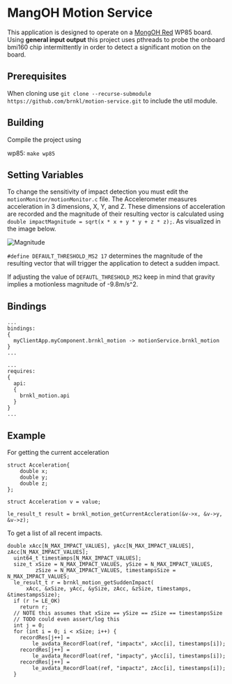 MangOH Motion Service
======
This application is designed to operate on a [MongOH Red](https://mangoh.io/mangoh-red-new) WP85 board. Using **general input output** this project uses pthreads to probe the onboard bmi160 chip intermittently in order to detect a significant motion on the board.

## Prerequisites

When cloning use ``git clone --recurse-submodule https://github.com/brnkl/motion-service.git`` 
to include the util module.


## Building
Compile the project using 

wp85: 	``make wp85``

## Setting Variables
To change the sensitivity of impact detection you must edit the `motionMonitor/motionMonitor.c` file.
The Accelerometer measures acceleration in 3 dimensions, X, Y, and Z. These dimensions of acceleration are recorded and the magnitude of their resulting vector is calculated using ``double impactMagnitude = sqrt(x * x + y * y + z * z);``. As visualized in the image below.

![Magnitude](https://www.intmath.com/vectors/img/235-3D-vector.png)


`#define DEFAULT_THRESHOLD_MS2 17` determines the magnitude of the resulting vector that will trigger the application to detect a sudden impact. 

If adjusting the value of `DEFAUTL_THRESHOLD_MS2` keep in mind that gravity implies a motionless magnitude of -9.8m/s^2.

## Bindings 
```
...
bindings:
{
  myClientApp.myComponent.brnkl_motion -> motionService.brnkl_motion
}
...
```
```
...
requires:
{
  api:
  {
    brnkl_motion.api
  }
}
...
```

## Example 
For getting the current acceleration
```
struct Acceleration{
	double x;
	double y;
	double z;
};

struct Acceleration v = value;

le_result_t result = brnkl_motion_getCurrentAccleration(&v->x, &v->y, &v->z);
```
To get a list of all recent impacts. 

```
double xAcc[N_MAX_IMPACT_VALUES], yAcc[N_MAX_IMPACT_VALUES], zAcc[N_MAX_IMPACT_VALUES];
  uint64_t timestamps[N_MAX_IMPACT_VALUES];
  size_t xSize = N_MAX_IMPACT_VALUES, ySize = N_MAX_IMPACT_VALUES,
         zSize = N_MAX_IMPACT_VALUES, timestampsSize = N_MAX_IMPACT_VALUES;
  le_result_t r = brnkl_motion_getSuddenImpact(
      xAcc, &xSize, yAcc, &ySize, zAcc, &zSize, timestamps, &timestampsSize);
  if (r != LE_OK)
    return r;
  // NOTE this assumes that xSize == ySize == zSize == timestampsSize
  // TODO could even assert/log this
  int j = 0;
  for (int i = 0; i < xSize; i++) {
    recordRes[j++] =
        le_avdata_RecordFloat(ref, "impactx", xAcc[i], timestamps[i]);
    recordRes[j++] =
        le_avdata_RecordFloat(ref, "impacty", yAcc[i], timestamps[i]);
    recordRes[j++] =
        le_avdata_RecordFloat(ref, "impactz", zAcc[i], timestamps[i]);
  }
```
